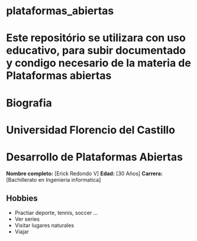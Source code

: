 
# plataformas_abiertas
Este repositório se utilizara con uso educativo, para subir documentado y condigo necesario de la materia de Plataformas abiertas
=======
# Biografia 
# Universidad Florencio del Castillo
# Desarrollo de Plataformas Abiertas



**Nombre completo:** [Erick Redondo V]
**Edad:**  [30 Años] 
**Carrera:** [Bachillerato en Ingenieria informatica]



## Hobbies 

- Practiar deporte, tennis, soccer ...
- Ver series
- Visitar lugares naturales
- Viajar



